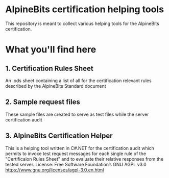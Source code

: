 # AlpineBits certification helping tools

This repository is meant to collect various helping tools for the AlpineBits certification.

# What you'll find here


## 1. Certification Rules Sheet
An .ods sheet containing a list of all for the certification relevant rules described by the AlpineBits Standard document

## 2. Sample request files 
These sample files are created to serve as test files while the server certification audit

## 3. AlpineBits Certification Helper 
This is a helping tool written in C#.NET for the certification audit which permits to invoke test request messages for each single rule of the "Certificaion Rules Sheet" and to evaluate their relative responses from the tested server. 
License:
Free Software Foundation’s GNU AGPL v3.0
https://www.gnu.org/licenses/agpl-3.0.en.html